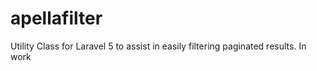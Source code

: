 # apellafilter
Utility Class for Laravel 5 to assist in easily filtering paginated results.
In work

